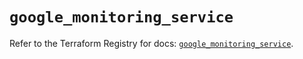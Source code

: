 # `google_monitoring_service`

Refer to the Terraform Registry for docs: [`google_monitoring_service`](https://registry.terraform.io/providers/hashicorp/google-beta/6.43.0/docs/resources/google_monitoring_service).
